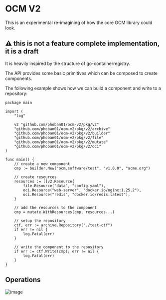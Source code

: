 # OCM V2

This is an experimental re-imagining of how the core OCM library could look.

## **⚠️ this is not a feature complete implementation, it is a draft**

It is heavily inspired by the structure of go-containerregistry. 

The API provides some basic primitives which can be composed to create components.

The following example shows how we can build a component and write to a repository:

```golang
package main

import (
	"log"

	v2 "github.com/phoban01/ocm-v2/pkg/v2"
	"github.com/phoban01/ocm-v2/pkg/v2/archive"
	"github.com/phoban01/ocm-v2/pkg/v2/builder"
	"github.com/phoban01/ocm-v2/pkg/v2/file"
	"github.com/phoban01/ocm-v2/pkg/v2/mutate"
	"github.com/phoban01/ocm-v2/pkg/v2/oci"
)

func main() {
	// create a new component
	cmp := builder.New("ocm.software/test", "v1.0.0", "acme.org")

	// create resources
	resources := []v2.Resource{
		file.Resource("data", "config.yaml"),
		oci.Resource("web-server", "docker.io/nginx:1.25.2"),
		oci.Resource("redis", "docker.io/redis:latest"),
	}

	// add the resources to the component
	cmp = mutate.WithResources(cmp, resources...)

	// setup the repository 
	ctf, err := archive.Repository("./test-ctf")
	if err != nil {
		log.Fatal(err)
	}

	// write the component to the repository
	if err := ctf.Write(cmp); err != nil {
		log.Fatal(err)
	}
}
```

## Operations

![image](https://github.com/phoban01/ocm-v2/assets/4415593/9e15a2c8-a7e5-4742-89fb-8ee10fb8d091)
